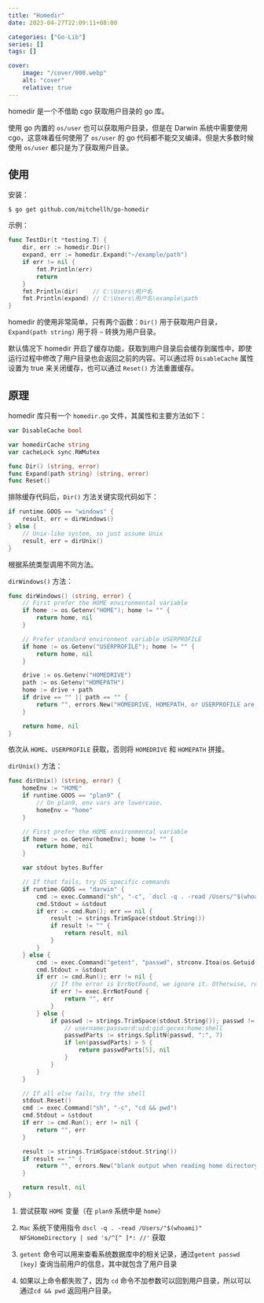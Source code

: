 ```yaml
---
title: "Homedir"
date: 2023-04-27T22:09:11+08:00

categories: ["Go-Lib"]
series: []
tags: []

cover:
    image: "/cover/008.webp"
    alt: "cover"
    relative: true
---
```


homedir 是一个不借助 cgo 获取用户目录的 go 库。

使用 go 内置的 `os/user` 也可以获取用户目录，但是在 Darwin 系统中需要使用 cgo，这意味着任何使用了 `os/user` 的 go 代码都不能交叉编译。但是大多数时候使用 `os/user` 都只是为了获取用户目录。

## 使用

安装：

```shell
$ go get github.com/mitchellh/go-homedir
```

示例：

```go
func TestDir(t *testing.T) {
	dir, err := homedir.Dir()
	expand, err := homedir.Expand("~/example/path")
	if err != nil {
		fmt.Println(err)
		return
	}
	fmt.Println(dir)	// C:\Users\用户名
	fmt.Println(expand)	// C:\Users\用户名\example\path
}
```

homedir 的使用非常简单，只有两个函数：`Dir()` 用于获取用户目录，`Expand(path string)` 用于将 `~` 转换为用户目录。

默认情况下 homedir 开启了缓存功能，获取到用户目录后会缓存到属性中，即使运行过程中修改了用户目录也会返回之前的内容。可以通过将 `DisableCache` 属性设置为 true 来关闭缓存，也可以通过 `Reset()` 方法重置缓存。

## 原理

homedir 库只有一个 `homedir.go` 文件，其属性和主要方法如下：

```go
var DisableCache bool

var homedirCache string
var cacheLock sync.RWMutex

func Dir() (string, error)
func Expand(path string) (string, error)
func Reset()
```

排除缓存代码后，`Dir()` 方法关键实现代码如下：

```go
if runtime.GOOS == "windows" {
    result, err = dirWindows()
} else {
    // Unix-like system, so just assume Unix
    result, err = dirUnix()
}
```

根据系统类型调用不同方法。

`dirWindows()` 方法：

```go
func dirWindows() (string, error) {
	// First prefer the HOME environmental variable
	if home := os.Getenv("HOME"); home != "" {
		return home, nil
	}

	// Prefer standard environment variable USERPROFILE
	if home := os.Getenv("USERPROFILE"); home != "" {
		return home, nil
	}

	drive := os.Getenv("HOMEDRIVE")
	path := os.Getenv("HOMEPATH")
	home := drive + path
	if drive == "" || path == "" {
		return "", errors.New("HOMEDRIVE, HOMEPATH, or USERPROFILE are blank")
	}

	return home, nil
}
```

依次从 `HOME`、`USERPROFILE` 获取，否则将 `HOMEDRIVE` 和 `HOMEPATH` 拼接。

`dirUnix()` 方法：

```go
func dirUnix() (string, error) {
	homeEnv := "HOME"
	if runtime.GOOS == "plan9" {
		// On plan9, env vars are lowercase.
		homeEnv = "home"
	}

	// First prefer the HOME environmental variable
	if home := os.Getenv(homeEnv); home != "" {
		return home, nil
	}

	var stdout bytes.Buffer

	// If that fails, try OS specific commands
	if runtime.GOOS == "darwin" {
		cmd := exec.Command("sh", "-c", `dscl -q . -read /Users/"$(whoami)" NFSHomeDirectory | sed 's/^[^ ]*: //'`)
		cmd.Stdout = &stdout
		if err := cmd.Run(); err == nil {
			result := strings.TrimSpace(stdout.String())
			if result != "" {
				return result, nil
			}
		}
	} else {
		cmd := exec.Command("getent", "passwd", strconv.Itoa(os.Getuid()))
		cmd.Stdout = &stdout
		if err := cmd.Run(); err != nil {
			// If the error is ErrNotFound, we ignore it. Otherwise, return it.
			if err != exec.ErrNotFound {
				return "", err
			}
		} else {
			if passwd := strings.TrimSpace(stdout.String()); passwd != "" {
				// username:password:uid:gid:gecos:home:shell
				passwdParts := strings.SplitN(passwd, ":", 7)
				if len(passwdParts) > 5 {
					return passwdParts[5], nil
				}
			}
		}
	}

	// If all else fails, try the shell
	stdout.Reset()
	cmd := exec.Command("sh", "-c", "cd && pwd")
	cmd.Stdout = &stdout
	if err := cmd.Run(); err != nil {
		return "", err
	}

	result := strings.TrimSpace(stdout.String())
	if result == "" {
		return "", errors.New("blank output when reading home directory")
	}

	return result, nil
}
```

1. 尝试获取 `HOME` 变量（在 `plan9` 系统中是 `home`）
2. `Mac` 系统下使用指令 `dscl -q . -read /Users/"$(whoami)" NFSHomeDirectory | sed 's/^[^ ]*: //'` 获取
3. `getent` 命令可以用来查看系统数据库中的相关记录，通过`getent passwd [key]` 查询当前用户的信息，其中就包含了用户目录

4. 如果以上命令都失败了，因为 `cd` 命令不加参数可以回到用户目录，所以可以通过`cd && pwd` 返回用户目录。
